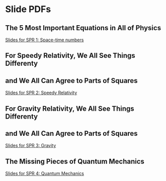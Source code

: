 # Slide PDFs

## The 5 Most Important Equations in All of Physics

[Slides for SPR 1: Space-time numbers](2021-01__SPR__5_eqs.pdf)

## For Speedy Relativity, We All See Things Differenty
## and We All Can Agree to Parts of Squares

[Slides for SPR 2: Speedy Relativity](2021-02__relativity__keynote__DS.pdf)

## For Gravity Relativity, We All See Things Differenty
## and We All Can Agree to Parts of Squares

[Slides for SPR 3: Gravity](2021-03__gravity__v3__keynote__DS.pdf)

## The Missing Pieces of Quantum Mechanics

[Slides for SPR 4: Quantum Mechanics](2021-04__quantum_mechanics__keynote__DS.pdf)
